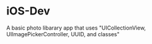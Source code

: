 # iOS-Dev
A basic photo libarary app that uses "UICollectionView, UIImagePickerController, UUID,  and classes" 
